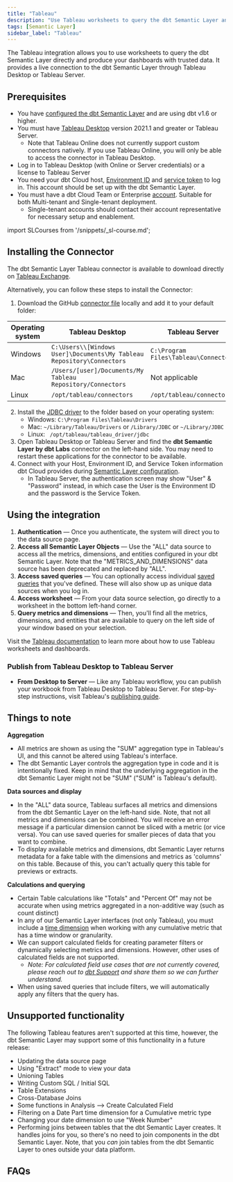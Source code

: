 ```yaml
---
title: "Tableau"
description: "Use Tableau worksheets to query the dbt Semantic Layer and produce dashboards with trusted date."
tags: [Semantic Layer]
sidebar_label: "Tableau"
---
```


The Tableau integration allows you to use worksheets to query the dbt Semantic Layer directly and produce your dashboards with trusted data. It provides a live connection to the dbt Semantic Layer through Tableau Desktop or Tableau Server.
</p>

## Prerequisites

- You have [configured the dbt Semantic Layer](/docs/use-dbt-semantic-layer/setup-sl) and are using dbt v1.6 or higher.
- You must have [Tableau Desktop](https://www.tableau.com/en-gb/products/desktop) version 2021.1 and greater or Tableau Server.
  - Note that Tableau Online does not currently support custom connectors natively. If you use Tableau Online, you will only be able to access the connector in Tableau Desktop.
- Log in to Tableau Desktop (with Online or Server credentials) or a license to Tableau Server
- You need your dbt Cloud host, [Environment ID](/docs/use-dbt-semantic-layer/setup-sl#set-up-dbt-semantic-layer) and [service token](/docs/dbt-cloud-apis/service-tokens) to log in. This account should be set up with the dbt Semantic Layer.
- You must have a dbt Cloud Team or Enterprise [account](https://www.getdbt.com/pricing). Suitable for both Multi-tenant and Single-tenant deployment. 
  - Single-tenant accounts should contact their account representative for necessary setup and enablement.

import SLCourses from '/snippets/_sl-course.md';

<SLCourses/>

## Installing the Connector

The dbt Semantic Layer Tableau connector is available to download directly on [Tableau Exchange](https://exchange.tableau.com/products/1020).

Alternatively, you can follow these steps to install the Connector:

1. Download the GitHub [connector file](https://github.com/dbt-labs/semantic-layer-tableau-connector/releases/latest/download/dbt_semantic_layer.taco) locally and add it to your default folder:

| Operating system |Tableau Desktop | Tableau Server |
| ---------------- | -------------- | -------------- |
| Windows | `C:\Users\\[Windows User]\Documents\My Tableau Repository\Connectors` | `C:\Program Files\Tableau\Connectors` |
| Mac | `/Users/[user]/Documents/My Tableau Repository/Connectors` | Not applicable |
| Linux | `/opt/tableau/connectors` | `/opt/tableau/connectors` |
 
2. Install the [JDBC driver](/docs/dbt-cloud-apis/sl-jdbc) to the folder based on your operating system:
   - Windows: `C:\Program Files\Tableau\Drivers`
   - Mac: `~/Library/Tableau/Drivers` or `/Library/JDBC` or `~/Library/JDBC`
   - Linux: ` /opt/tableau/tableau_driver/jdbc`
3. Open Tableau Desktop or Tableau Server and find the **dbt Semantic Layer by dbt Labs** connector on the left-hand side. You may need to restart these applications for the connector to be available.
4. Connect with your Host, Environment ID, and Service Token information dbt Cloud provides during [Semantic Layer configuration](/docs/use-dbt-semantic-layer/setup-sl#:~:text=After%20saving%20it%2C%20you%27ll%20be%20provided%20with%20the%20connection%20information%20that%20allows%20you%20to%20connect%20to%20downstream%20tools). 
   - In Tableau Server, the authentication screen may show "User" & "Password" instead, in which case the User is the Environment ID and the password is the Service Token.

## Using the integration

1. **Authentication** &mdash; Once you authenticate, the system will direct you to the data source page.
2. **Access all Semantic Layer Objects** &mdash; Use the "ALL" data source to access all the metrics, dimensions, and entities configured in your dbt Semantic Layer. Note that the "METRICS_AND_DIMENSIONS" data source has been deprecated and replaced by "ALL".
3. **Access saved queries** &mdash; You can optionally access individual [saved queries](/docs/build/saved-queries) that you've defined. These will also show up as unique data sources when you log in.
4. **Access worksheet** &mdash; From your data source selection, go directly to a worksheet in the bottom left-hand corner.
5. **Query metrics and dimensions** &mdash; Then, you'll find all the metrics, dimensions, and entities that are available to query on the left side of your window based on your selection.

Visit the [Tableau documentation](https://help.tableau.com/current/pro/desktop/en-us/gettingstarted_overview.htm) to learn more about how to use Tableau worksheets and dashboards.

### Publish from Tableau Desktop to Tableau Server

- **From Desktop to Server** &mdash; Like any Tableau workflow, you can publish your workbook from Tableau Desktop to Tableau Server. For step-by-step instructions, visit Tableau's [publishing guide](https://help.tableau.com/current/pro/desktop/en-us/publish_workbooks_share.htm).

## Things to note

**Aggregation**<br />
- All metrics are shown as using the "SUM" aggregation type in Tableau's UI, and this cannot be altered using Tableau's interface. 
- The dbt Semantic Layer controls the aggregation type in code and it is intentionally fixed. Keep in mind that the underlying aggregation in the dbt Semantic Layer might not be "SUM" ("SUM" is Tableau's default).

**Data sources and display**<br />
-  In the "ALL" data source, Tableau surfaces all metrics and dimensions from the dbt Semantic Layer on the left-hand side. Note, that not all metrics and dimensions can be combined. You will receive an error message if a particular dimension cannot be sliced with a metric (or vice versa). You can use saved queries for smaller pieces of data that you want to combine.
- To display available metrics and dimensions, dbt Semantic Layer returns metadata for a fake table with the dimensions and metrics as 'columns' on this table. Because of this, you can't actually query this table for previews or extracts.

**Calculations and querying**<br />
- Certain Table calculations like "Totals" and "Percent Of" may not be accurate when using metrics aggregated in a non-additive way (such as count distinct)
- In any of our Semantic Layer interfaces (not only Tableau), you must include a [time dimension](/docs/build/cumulative#limitations) when working with any cumulative metric that has a time window or granularity.
- We can support calculated fields for creating parameter filters or dynamically selecting metrics and dimensions. However, other uses of calculated fields are not supported. 
  - _Note: For calculated field use cases that are not currently covered, please reach out to <a href="mailto:support@getdbt.com?subject=dbt Semantic Layer feedback">dbt Support</a> and share them so we can further understand._
- When using saved queries that include filters, we will automatically apply any filters that the query has.

## Unsupported functionality

The following Tableau features aren't supported at this time, however, the dbt Semantic Layer may support some of this functionality in a future release:

- Updating the data source page
- Using "Extract" mode to view your data
- Unioning Tables
- Writing Custom SQL / Initial SQL
- Table Extensions
- Cross-Database Joins
- Some functions in Analysis --> Create Calculated Field
- Filtering on a Date Part time dimension for a Cumulative metric type
- Changing your date dimension to use "Week Number"
- Performing joins between tables that the dbt Semantic Layer creates. It handles joins for you, so there's no need to join components in the dbt Semantic Layer. Note, that you _can_ join tables from the dbt Semantic Layer to ones outside your data platform.
  
## FAQs
<FAQ path="Troubleshooting/sl-alpn-error" />
